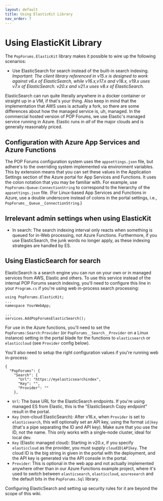```yaml
---
layout: default
title: Using ElasticKit Library
nav_order: 7
---
```

# Using ElasticKit Library
The `PopForums.ElasticKit` library makes it possible to wire up the following scenarios:
* Use ElasticSearch for search instead of the built-in search indexing. _Important: The client library referenced in v15.x is designed to work against v6.x of ElasticSearch, while v16.x,v17.x and v18.x, v19.x uses v7.x of ElasticSearch. v20.x and v21.x uses v8.x of ElasticSearch._

ElasticSearch can run quite literally anywhere in a docker container or straight up in a VM, if that's your thing. Also keep in mind that the implementation that AWS uses is actually a fork, so there are some differences about how the managed service is, uh, managed. In the commercial hosted version of POP Forums, we use Elastic's managed service running in Azure. Elastic runs in _all_ of the major clouds and is generally reasonably priced.

## Configuration with Azure App Services and Azure Functions

The POP Forums configuration system uses the `appsettings.json` file, but adhere's to the overriding system implemented via environment variables. This by extension means that you can set these values in the Application Settings section of the Azure portal for App Services and Functions. It uses the colon notation that you may be familiar with. For example, use `PopForums:Queue:ConnectionString` to correspond to the hierarchy of the `appsettings.json` file. (For Linux-based App Services and Functions in Azure, use a double underscore instead of colons in the portal settings, i.e., `PopForums__Queue__ConnectionString`.)

## Irrelevant admin settings when using ElasticKit

* In search: The search indexing interval only reacts when something is queued for in-Web processing, not Azure Functions. Furthermore, if you use ElasticSearch, the junk words no longer apply, as these indexing strategies are handled by ES.

## Using ElasticSearch for search
ElasticSearch is a search engine you can run on your own or in managed services from AWS, Elastic and others. To use this service instead of the internal POP Forums search indexing, you'll need to configure this line in your `Program.cs` if you're using web in-process search processing:

```
using PopForums.ElasticKit;
...
namespace YourWebApp;

...
services.AddPopForumsElasticSearch();
```

For use in the Azure functions, you'll need to set the `PopForums:Search:Provider` (or `PopForums__Search__Provider` on a Linux instance) setting in the portal blade for the functions to `elasticsearch` or `elasticcloud` (see `Provider` config below).

You'll also need to setup the right configuration values if you're running web in-process:

```
{
  "PopForums": {
    "Search": {
      "Url": "https://myelasticsearchindex",
      "Key": "",
      "Provider": ""
    },
```
* `Url`: The base URL for the ElasticSearch endpoints. If you're using managed ES from Elastic, this is the "ElasticSearch Copy endpoint" result in the portal.
* `Key` (non-cloud ElasticSearch): After v16.x, when `Provider` is set to `elasticsearch`, this will optionally set an API key, using the format `id|key` (that's a pipe separating the ID and API key). Make sure that you use the ID, not the name. This only works with a single-node cluster, ideal for local dev.
* `Key` (Elastic managed cloud): Starting in v20.x, if you specify `elasticcloud` as the provider, you must supply `cloudID|APIkey`. The cloud ID is the big string in given in the portal with the deployment, and the API key is generated via the API console in the portal.
* `Provider`: This is optional in the web app and not actually implemented anywhere other than in our Azure Functions example project, where it's used to switch between `elasticsearch`, `elasticcloud`, `azuresearch` and the default bits in the `PopForums.Sql` library.

Configuring ElasticSearch and setting up security rules for it are beyond the scope of this wiki.
